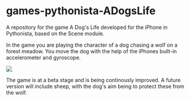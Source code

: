 # games-pythonista-ADogsLife
A repository for the game A Dog's Life developed for the iPhone in Pythonista, based on the Scene module.  

In the game you are playing the character of a dog chasing a wolf on a forest meadow. You move the dog with the help of the iPhones built-in accelerometer and gyroscope. 

![](ADogsLife_GIF.gif)

The game is at a beta stage and is being continously improved. A future version will include sheep, with the dog's aim being to protect these from the wolf. 

